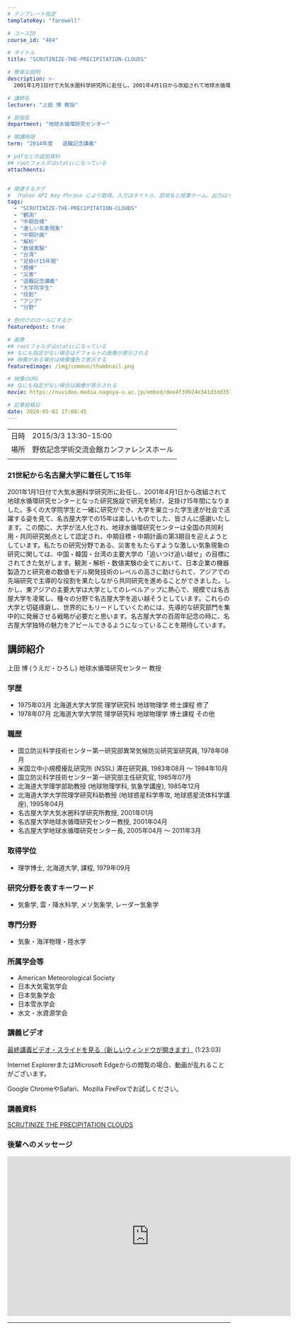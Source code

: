 ```yaml
---
# テンプレート指定
templateKey: "farewell"

# コースID
course_id: "484"

# タイトル
title: "SCRUTINIZE-THE-PRECIPITATION-CLOUDS"

# 簡単な説明
description: >-
  2001年1月1日付で大気水圏科学研究所に赴任し、2001年4月1日から改組されて地球水循環研究センターとなった研究施設で研究を続け、足掛け15年間になりました。多くの大学院学生と一緒に研究ができ、大学を巣立った学生達が社会で活躍する姿を見て、名古屋大学での15年は楽しいものでした、皆さんに感謝いたします。この間に、大学が法人化され、地球水循環研究センターは全国の共同利用・共同研究拠点として認 ....

# 講師名
lecturer: "上田 博 教授"

# 部局名
department: "地球水循環研究センター"

# 開講時限
term: "2014年度	退職記念講義"

# pdfなどの追加資料
## rootフォルダはstaticになっている
attachments:


# 関連するタグ
# （Yahoo API Key-Phrase により取得。入力はタイトル、部局名と授業ホーム、出力はキーフレーズ（tags））
tags:
  - "SCRUTINIZE-THE-PRECIPITATION-CLOUDS"
  - "観測"
  - "中期目標"
  - "激しい気象現象"
  - "中期計画"
  - "解析"
  - "数値実験"
  - "台湾"
  - "足掛け15年間"
  - "規模"
  - "災害"
  - "退職記念講義"
  - "大学院学生"
  - "役割"
  - "アジア"
  - "分野"

# 色付けのロールにするか
featuredpost: true

# 画像
## rootフォルダはstaticになっている
## なにも指定がない場合はデフォルトの画像が表示される
## 映像がある場合は映像優先で表示する
featuredimage: /img/common/thumbnail.png

# 映像のURL
## なにも指定がない場合は画像が表示される
movie: https://nuvideo.media.nagoya-u.ac.jp/embed/dee4f39924e341d3dd351c5d41e4371a2c206089

# 記事投稿日
date: 2020-05-02 17:08:45
---
```


|   |   |
|---|---|
| 日時 | 2015/3/3  13:30-15:00 |
| 場所 | 野依記念学術交流会館カンファレンスホール |
|   |   |


### 21世紀から名古屋大学に着任して15年 

2001年1月1日付で大気水圏科学研究所に赴任し、2001年4月1日から改組されて地球水循環研究センターとなった研究施設で研究を続け、足掛け15年間になりました。多くの大学院学生と一緒に研究ができ、大学を巣立った学生達が社会で活躍する姿を見て、名古屋大学での15年は楽しいものでした、皆さんに感謝いたします。この間に、大学が法人化され、地球水循環研究センターは全国の共同利用・共同研究拠点として認定され、中期目標・中期計画の第3期目を迎えようとしています。私たちの研究分野である、災害をもたらすような激しい気象現象の研究に関しては、中国・韓国・台湾の主要大学の「追いつけ追い越せ」の目標にされてきた気がします。観測・解析・数値実験の全てにおいて、日本企業の機器製造力と研究者の数値モデル開発技術のレベルの高さに助けられて、アジアでの先端研究で主導的な役割を果たしながら共同研究を進めることができました。しかし、東アジアの主要大学は大学としてのレベルアップに熱心で、規模では名古屋大学を凌駕し、種々の分野で名古屋大学を追い越そうとしています。これらの大学と切磋琢磨し、世界的にもリードしていくためには、先導的な研究部門を集中的に発展させる戦略が必要だと思います。名古屋大学の百周年記念の時に、名古屋大学独特の魅力をアピールできるようになっていることを期待しています。


## 講師紹介

上田 博 (うえだ・ひろし) 地球水循環研究センター 教授 

### 学歴

  * 1975年03月 北海道大学大学院 理学研究科 地球物理学 修士課程 修了
  * 1978年07月 北海道大学大学院 理学研究科 地球物理学 博士課程 その他

### 職歴

  * 国立防災科学技術センター第一研究部異常気候防災研究室研究員, 1978年08月
  * 米国立中小規模擾乱研究所 (NSSL) 滞在研究員, 1983年08月 ～ 1984年10月
  * 国立防災科学技術センター第一研究部主任研究官, 1985年07月
  * 北海道大学理学部助教授 (地球物理学科, 気象学講座), 1985年12月
  * 北海道大学大学院理学研究科助教授 (地球惑星科学専攻, 地球惑星流体科学講座), 1995年04月
  * 名古屋大学大気水圏科学研究所教授, 2001年01月
  * 名古屋大学地球水循環研究センター教授, 2001年04月
  * 名古屋大学地球水循環研究センター長, 2005年04月 ～ 2011年3月

### 取得学位

  * 理学博士, 北海道大学, 課程, 1979年09月

### 研究分野を表すキーワード

  * 気象学, 雲・降水科学, メソ気象学, レーダー気象学

### 専門分野

  * 気象・海洋物理・陸水学

### 所属学会等

  * American Meteorological Society
  * 日本大気電気学会
  * 日本気象学会
  * 日本雪氷学会
  * 水文・水資源学会


### 講義ビデオ



[最終講義ビデオ・スライドを見る（新しいウィンドウが開きます）](https://nuvideo.media.nagoya-u.ac.jp/embed/dee4f39924e341d3dd351c5d41e4371a2c206089)
(1:23:03)



Internet ExplorerまたはMicrosoft Edgeからの閲覧の場合、動画が乱れることがございます。


Google ChromeやSafari、Mozilla FireFoxでお試しください。



### 講義資料

[SCRUTINIZE THE PRECIPITATION CLOUDS](https://ocw.nagoya-u.jp/files/484/lect.pdf) 

### 後輩へのメッセージ

<iframe src="https://nuvideo.media.nagoya-u.ac.jp/embed/8115f8c39895d32fa25f8d51d4ef7e44f8eefb2a" width="640" height="360" frameborder="0" allowfullscreen></iframe>


-----